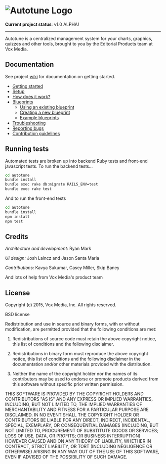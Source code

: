 # ![Autotune Logo](https://raw.githubusercontent.com/wiki/voxmedia/autotune/images/autotune-logo.png)


**Current project status**: v1.0 ALPHA!

---

Autotune is a centralized management system for your charts, graphics, quizzes and other tools,
brought to you by the Editorial Products team at Vox Media.

## Documentation

See project [wiki](https://github.com/voxmedia/autotune/wiki) for documentation on getting started.

- [Getting started](https://github.com/voxmedia/autotune/wiki/getting-started)
- [Setup](https://github.com/voxmedia/autotune/wiki/setup)
- [How does it work?](https://github.com/voxmedia/autotune/wiki/How-does-it-work%3F)
- [Blueprints](https://github.com/voxmedia/autotune/wiki/Getting-started#blueprints)
  - [Using an existing blueprint](https://github.com/voxmedia/autotune/wiki/Using-a-blueprint)
  - [Creating a new blueprint](https://github.com/voxmedia/autotune/wiki/How-to-create-a-blueprint)
  - [Example blueprints](https://github.com/voxmedia/autotune/wiki/Example-blueprints)
- [Troubleshooting](https://github.com/voxmedia/autotune/wiki/Troubleshooting)
- [Reporting bugs](https://github.com/voxmedia/autotune/wiki/Reporting-bugs)
- [Contribution guidelines](https://github.com/voxmedia/autotune/wiki/Contribution-guidelines)

## Running tests

Automated tests are broken up into backend Ruby tests and front-end javascript
tests. To run the backend tests...

```sh
cd autotune
bundle install
bundle exec rake db:migrate RAILS_ENV=test
bundle exec rake test
```

And to run the front-end tests

```sh
cd autotune
bundle install
npm install
npm test
```


## Credits

_Architecture and development:_ Ryan Mark

_UI design:_ Josh Laincz and Jason Santa Maria

_Contributions:_ Kavya Sukumar, Casey Miller, Skip Baney

And lots of help from Vox Media's product team

## License

Copyright (c) 2015, Vox Media, Inc.
All rights reserved.

BSD license

Redistribution and use in source and binary forms, with or without modification, are permitted provided that the following conditions are met:

1. Redistributions of source code must retain the above copyright notice, this list of conditions and the following disclaimer.

2. Redistributions in binary form must reproduce the above copyright notice, this list of conditions and the following disclaimer in the documentation and/or other materials provided with the distribution.

3. Neither the name of the copyright holder nor the names of its contributors may be used to endorse or promote products derived from this software without specific prior written permission.

THIS SOFTWARE IS PROVIDED BY THE COPYRIGHT HOLDERS AND CONTRIBUTORS "AS IS" AND ANY EXPRESS OR IMPLIED WARRANTIES, INCLUDING, BUT NOT LIMITED TO, THE IMPLIED WARRANTIES OF MERCHANTABILITY AND FITNESS FOR A PARTICULAR PURPOSE ARE DISCLAIMED. IN NO EVENT SHALL THE COPYRIGHT HOLDER OR CONTRIBUTORS BE LIABLE FOR ANY DIRECT, INDIRECT, INCIDENTAL, SPECIAL, EXEMPLARY, OR CONSEQUENTIAL DAMAGES (INCLUDING, BUT NOT LIMITED TO, PROCUREMENT OF SUBSTITUTE GOODS OR SERVICES; LOSS OF USE, DATA, OR PROFITS; OR BUSINESS INTERRUPTION) HOWEVER CAUSED AND ON ANY THEORY OF LIABILITY, WHETHER IN CONTRACT, STRICT LIABILITY, OR TORT (INCLUDING NEGLIGENCE OR OTHERWISE) ARISING IN ANY WAY OUT OF THE USE OF THIS SOFTWARE, EVEN IF ADVISED OF THE POSSIBILITY OF SUCH DAMAGE.
